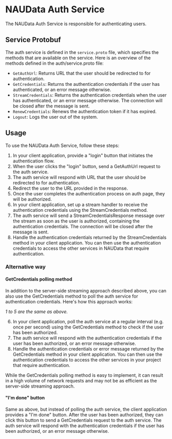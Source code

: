 # NAUData Auth Service
The NAUData Auth Service is responsible for authenticating users.

## Service Protobuf
The auth service is defined in the `service.proto` file, which specifies the methods that are available on the service. Here is an overview of the methods defined in the auth/service.proto file:

- `GetAuthUrl`: Returns URL that the user should be redirected to for authentication.
- `GetCredentials`: Returns the authentication credentials if the user has authenticated, or an error message otherwise.
- `StreamCredentials`: Returns the authentication credentials when the user has authenticated, or an error message otherwise. The connection will be closed after the message is sent.
- `RenewCredentials`: Renews the authentication token if it has expired.
- `Logout`: Logs the user out of the system.

## Usage

To use the NAUData Auth Service, follow these steps:


1. In your client application, provide a "login" button that initiates the authentication flow.
2. When the user clicks the "login" button, send a GetAuthUrl request to the auth service.
3. The auth service will respond with URL that the user should be redirected to for authentication.
4. Redirect the user to the URL provided in the response.
5. Once the user completes the authentication process on auth page, they will be authorized.
6. In your client application, set up a stream handler to receive the authentication credentials using the StreamCredentials method.
7. The auth service will send a StreamCredentialsResponse message over the stream as soon as the user is authorized, containing the authentication credentials. The connection will be closed after the message is sent.
8. Handle the authentication credentials returned by the StreamCredentials method in your client application. You can then use the authentication credentials to access the other services in NAUData that require authentication.

### Alternative way

#### GetCredentials polling method
In addition to the server-side streaming approach described above, you can also use the GetCredentials method to poll the auth service for authentication credentials. Here's how this approach works:

_1 to 5 are the same as above._

6. In your client application, poll the auth service at a regular interval (e.g. once per second) using the GetCredentials method to check if the user has been authorized.
7. The auth service will respond with the authentication credentials if the user has been authorized, or an error message otherwise.
8. Handle the authentication credentials or error message returned by the GetCredentials method in your client application. You can then use the authentication credentials to access the other services in your project that require authentication.

While the GetCredentials polling method is easy to implement, it can result in a high volume of network requests and may not be as efficient as the server-side streaming approach.

#### "I'm done" button

Same as above, but instead of polling the auth service, the client application provides a "I'm done" button. After the user has been authorized, they can click this button to send a GetCredentials request to the auth service. The auth service will respond with the authentication credentials if the user has been authorized, or an error message otherwise.
